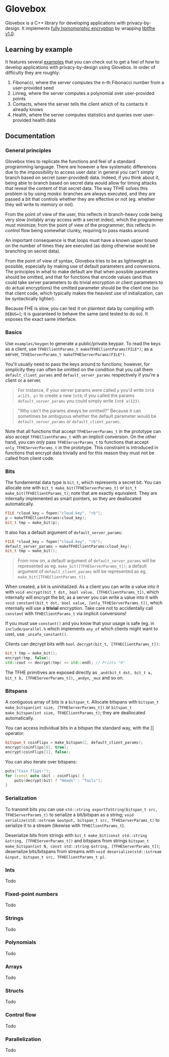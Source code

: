 # Glovebox

Glovebox is a C++ library for developing applications with privacy-by-design. It implements [fully homomorphic encryption](https://en.wikipedia.org/wiki/Homomorphic_encryption) by wrapping [libtfhe v1.0](https://github.com/tfhe/tfhe/).

## Learning by example

It features several [examples](https://github.com/CapacitorSet/Glovebox/tree/master/examples/) that you can check out to get a feel of how to develop applications with privacy-by-design using Glovebox. In order of difficulty they are roughly:

  1. Fibonacci, where the server computes the n-th Fibonacci number from a user-provided seed
  2. Linreg, where the server computes a polynomial over user-provided points
  3. Contacts, where the server tells the client which of its contacts it already knows
  4. Health, where the server computes statistics and queries over user-provided health data

## Documentation

### General principles

Glovebox tries to replicate the functions and feel of a standard programming language. There are however a few systematic differences due to the impossibility to access user data: in general you can't simply branch based on secret (user-provided) data. Indeed, if you think about it, being able to branch based on secret data would allow for timing attacks that reveal the content of that secret data. The way TFHE solves this problem is by using *masks*: branches are always executed, and they are passed a bit that controls whether they are effective or not (eg. whether they will write to memory or not).

From the point of view of the user, this reflects in branch-heavy code being very slow (notably array access with a secret index), which the programmer must minimize; from the point of view of the programmer, this reflects in control flow being somewhat clunky, requiring to pass masks around.

An important consequence is that loops must have a known upper bound on the number of times they are executed (as doing otherwise would be branching on secret data).

From the point of view of syntax, Glovebox tries to be as lightweight as possible, especially by making use of default parameters and conversions. The principles in what to make default are that when possible parameters should be omitted, and that for functions that encode values (and thus could take server parameters to do trivial encryption or client parameters to do actual encryptions) the omitted parameter should be the client one (so that client code, which typically makes the heaviest use of initialization, can be syntactically lighter).

Because FHE is slow, you can test it on plaintext data by compiling with `DEBUG=1`; it is guaranteed to behave the same (and tested to do so). It exposes the exact same interface.

### Basics

Use `examples/keygen` to generate a public/private keypair. To read the keys as a client, use `TFHEClientParams_t makeTFHEClientParams(FILE*)`; as a server, `TFHEServerParams_t makeTFHEServerParams(FILE*)`.

You'll usually need to pass the keys around to functions; however, for simplicity they can often be omitted on the condition that you call them `default_client_params` and `default_server_params` respectively if you're a client or a server.

>For instance, if your server params were called `p` you'd write `Int8 a(123, p)` to create a new `Int8`; if you called the params `default_server_params` you could simply write `Int8 a(123)`.

>"Why can't the params always be omitted?" Because it can sometimes be ambiguous whether the default parameter would be `default_server_params` or `default_client_params`.

Note that all functions that accept `TFHEServerParams_t` in the prototype can also accept `TFHEClientParams_t` with an implicit conversion. On the other hand, you can *only* pass `TFHEServerParams_t` to functions that accept `only_TFHEServerParams_t` in the prototype. This constraint is introduced in functions that encrypt data trivially and for this reason they must not be called from client code.

### Bits

The fundamental data type is `bit_t`, which represents a secret bit. You can allocate one with `bit_t make_bit(TFHEServerParams_t)` or `bit_t make_bit(TFHEClientParams_t)`; note that are exactly equivalent. They are internally implemented as smart pointers, so they are deallocated automatically.

```c++
FILE *cloud_key = fopen("cloud.key", "rb");
p = makeTFHEClientParams(cloud_key);
bit_t tmp = make_bit(p);
```

It also has a default argument of `default_server_params`:

```c++
FILE *cloud_key = fopen("cloud.key", "rb");
default_server_params = makeTFHEClientParams(cloud_key);
bit_t tmp = make_bit();
```

> From now on, a default argument of `default_server_params` will be represented as eg. `make_bit([TFHEServerParams_t])`; a default argument of `default_client_params` will be represented as eg. `make_bit([TFHEClientParams_t])`.

When created, a bit is uninitialized. As a client you can write a value into it with `void encrypt(bit_t dst, bool value, [TFHEClientParams_t])`, which internally will encrypt the bit; as a server you can write a value into it with `void constant(bit_t dst, bool value, [only_TFHEServerParams_t])`, which internally will use a **trivial** encryption. Take care not to accidentally call `constant` with `TFHEClientParams_t` via implicit conversions!

If you must use `constant()` and you know that your usage is safe (eg. in `include/parallel.h` which implements `any_of` which clients might want to use), use `_unsafe_constant()`.

Clients can decrypt bits with `bool decrypt(bit_t, [TFHEClientParams_t])`:

```c++
bit_t tmp = make_bit();
encrypt(tmp, false);
std::cout << decrypt(tmp) << std::endl; // Prints "0"
```

The TFHE primitives are exposed directly as `_and(bit_t dst, bit_t a, bit_t b, [TFHEServerParams_t])`, `_andyn`, `_mux` and so on.

### Bitspans

A contiguous array of bits is a `bitspan_t`. Allocate bitspans with `bitspan_t make_bitspan(int size, [TFHEServerParams_t])` or `bitspan_t make_bitspan(int size, TFHEClientParams_t)`; they are deallocated automatically.

You can access individual bits in a bitspan the standard way, with the [] operator:

```c++
bitspan_t coinFlips = make_bitspan(2, default_client_params);
encrypt(coinFlips[0], true);
encrypt(coinFlips[1], false);
```

You can also iterate over bitspans:

```c++
puts("Coin flips:");
for (const auto &bit : coinFlips) {
	puts(decrypt(bit) ? "Heads" : "Tails");
}
```

### Serialization

To transmit bits you can use `std::string exportToString(bitspan_t src, TFHEServerParams_t)` to serialize a bit/bitspan as a string; `void serialize(std::ostream &output, bitspan_t src, TFHEServerParams_t)` to serialize it to a stream (likewise with `TFHEClientParams_t`).

Deserialize bits from strings with `bit_t make_bit(const std::string &string, [TFHEServerParams_t])` and bitspans from strings `bitspan_t make_bitspan(int N, const std::string &string, [TFHEServerParams_t])`; deserialize bits/bitspans from streams with `void deserialize(std::istream &input, bitspan_t src, TFHEClientParams_t p)`.

### Ints

Todo

### Fixed-point numbers

Todo

### Strings

Todo

### Polynomials

Todo

### Arrays

Todo

### Structs

Todo

### Control flow

Todo

### Parallelization

Todo
